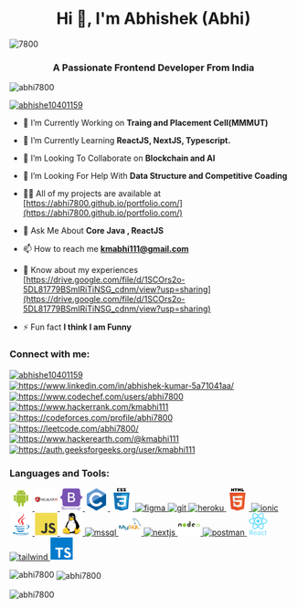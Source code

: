 <h1 align="center">Hi 👋, I'm Abhishek (Abhi)</h1>
<img src="https://www.qualitydevs.com/wp-content/uploads/2017/12/desarrollador-1288x724.jpg" alt="7800"/>
<h3 align="center">A Passionate Frontend Developer From India</h3>

<p align="left"> <img src="https://komarev.com/ghpvc/?username=abhi7800&label=Profile%20views&color=0e75b6&style=flat" alt="abhi7800" /> </p>

<p align="left"> <a href="https://twitter.com/abhishe10401159" target="blank"><img src="https://img.shields.io/twitter/follow/abhishe10401159?logo=twitter&style=for-the-badge" alt="abhishe10401159" /></a> </p>

- 🔭 I’m Currently Working on **Traing and Placement Cell(MMMUT)**

- 🌱 I’m Currently Learning **ReactJS, NextJS, Typescript.**

- 👯 I’m Looking To Collaborate on **Blockchain and AI**

- 🤝 I’m Looking For Help With **Data Structure and Competitive Coading**

- 👨‍💻 All of my projects are available at [https://abhi7800.github.io/portfolio.com/](https://abhi7800.github.io/portfolio.com/)

- 💬 Ask Me About **Core Java , ReactJS**

- 📫 How to reach me **kmabhi111@gmail.com**

- 📄 Know about my experiences [https://drive.google.com/file/d/1SCOrs2o-5DL81779BSmIRiTiNSG_cdnm/view?usp=sharing](https://drive.google.com/file/d/1SCOrs2o-5DL81779BSmIRiTiNSG_cdnm/view?usp=sharing)

- ⚡ Fun fact **I think I am Funny**

<h3 align="left">Connect with me:</h3>
<p align="left">
<a href="https://twitter.com/abhishe10401159" target="blank"><img align="center" src="https://raw.githubusercontent.com/rahuldkjain/github-profile-readme-generator/master/src/images/icons/Social/twitter.svg" alt="abhishe10401159" height="30" width="40" /></a>
<a href="https://linkedin.com/in/https://www.linkedin.com/in/abhishek-kumar-5a71041aa/" target="blank"><img align="center" src="https://raw.githubusercontent.com/rahuldkjain/github-profile-readme-generator/master/src/images/icons/Social/linked-in-alt.svg" alt="https://www.linkedin.com/in/abhishek-kumar-5a71041aa/" height="30" width="40" /></a>
<a href="https://www.codechef.com/users/https://www.codechef.com/users/abhi7800" target="blank"><img align="center" src="https://cdn.jsdelivr.net/npm/simple-icons@3.1.0/icons/codechef.svg" alt="https://www.codechef.com/users/abhi7800" height="30" width="40" /></a>
<a href="https://www.hackerrank.com/https://www.hackerrank.com/kmabhi111" target="blank"><img align="center" src="https://raw.githubusercontent.com/rahuldkjain/github-profile-readme-generator/master/src/images/icons/Social/hackerrank.svg" alt="https://www.hackerrank.com/kmabhi111" height="30" width="40" /></a>
<a href="https://codeforces.com/profile/https://codeforces.com/profile/abhi7800" target="blank"><img align="center" src="https://raw.githubusercontent.com/rahuldkjain/github-profile-readme-generator/master/src/images/icons/Social/codeforces.svg" alt="https://codeforces.com/profile/abhi7800" height="30" width="40" /></a>
<a href="https://www.leetcode.com/https://leetcode.com/abhi7800/" target="blank"><img align="center" src="https://raw.githubusercontent.com/rahuldkjain/github-profile-readme-generator/master/src/images/icons/Social/leet-code.svg" alt="https://leetcode.com/abhi7800/" height="30" width="40" /></a>
<a href="https://www.hackerearth.com/https://www.hackerearth.com/@kmabhi111" target="blank"><img align="center" src="https://raw.githubusercontent.com/rahuldkjain/github-profile-readme-generator/master/src/images/icons/Social/hackerearth.svg" alt="https://www.hackerearth.com/@kmabhi111" height="30" width="40" /></a>
<a href="https://auth.geeksforgeeks.org/user/https://auth.geeksforgeeks.org/user/kmabhi111" target="blank"><img align="center" src="https://raw.githubusercontent.com/rahuldkjain/github-profile-readme-generator/master/src/images/icons/Social/geeks-for-geeks.svg" alt="https://auth.geeksforgeeks.org/user/kmabhi111" height="30" width="40" /></a>
</p>

<h3 align="left">Languages and Tools:</h3>
<p align="left"> <a href="https://developer.android.com" target="_blank" rel="noreferrer"> <img src="https://raw.githubusercontent.com/devicons/devicon/master/icons/android/android-original-wordmark.svg" alt="android" width="40" height="40"/> </a> <a href="https://angular.io" target="_blank" rel="noreferrer"> <img src="https://raw.githubusercontent.com/devicons/devicon/master/icons/angularjs/angularjs-original-wordmark.svg" alt="angularjs" width="40" height="40"/> </a> <a href="https://getbootstrap.com" target="_blank" rel="noreferrer"> <img src="https://raw.githubusercontent.com/devicons/devicon/master/icons/bootstrap/bootstrap-plain-wordmark.svg" alt="bootstrap" width="40" height="40"/> </a> <a href="https://www.cprogramming.com/" target="_blank" rel="noreferrer"> <img src="https://raw.githubusercontent.com/devicons/devicon/master/icons/c/c-original.svg" alt="c" width="40" height="40"/> </a> <a href="https://www.w3schools.com/css/" target="_blank" rel="noreferrer"> <img src="https://raw.githubusercontent.com/devicons/devicon/master/icons/css3/css3-original-wordmark.svg" alt="css3" width="40" height="40"/> </a> <a href="https://www.figma.com/" target="_blank" rel="noreferrer"> <img src="https://www.vectorlogo.zone/logos/figma/figma-icon.svg" alt="figma" width="40" height="40"/> </a> <a href="https://git-scm.com/" target="_blank" rel="noreferrer"> <img src="https://www.vectorlogo.zone/logos/git-scm/git-scm-icon.svg" alt="git" width="40" height="40"/> </a> <a href="https://heroku.com" target="_blank" rel="noreferrer"> <img src="https://www.vectorlogo.zone/logos/heroku/heroku-icon.svg" alt="heroku" width="40" height="40"/> </a> <a href="https://www.w3.org/html/" target="_blank" rel="noreferrer"> <img src="https://raw.githubusercontent.com/devicons/devicon/master/icons/html5/html5-original-wordmark.svg" alt="html5" width="40" height="40"/> </a> <a href="https://ionicframework.com" target="_blank" rel="noreferrer"> <img src="https://upload.wikimedia.org/wikipedia/commons/d/d1/Ionic_Logo.svg" alt="ionic" width="40" height="40"/> </a> <a href="https://www.java.com" target="_blank" rel="noreferrer"> <img src="https://raw.githubusercontent.com/devicons/devicon/master/icons/java/java-original.svg" alt="java" width="40" height="40"/> </a> <a href="https://developer.mozilla.org/en-US/docs/Web/JavaScript" target="_blank" rel="noreferrer"> <img src="https://raw.githubusercontent.com/devicons/devicon/master/icons/javascript/javascript-original.svg" alt="javascript" width="40" height="40"/> </a> <a href="https://www.linux.org/" target="_blank" rel="noreferrer"> <img src="https://raw.githubusercontent.com/devicons/devicon/master/icons/linux/linux-original.svg" alt="linux" width="40" height="40"/> </a> <a href="https://www.microsoft.com/en-us/sql-server" target="_blank" rel="noreferrer"> <img src="https://www.svgrepo.com/show/303229/microsoft-sql-server-logo.svg" alt="mssql" width="40" height="40"/> </a> <a href="https://www.mysql.com/" target="_blank" rel="noreferrer"> <img src="https://raw.githubusercontent.com/devicons/devicon/master/icons/mysql/mysql-original-wordmark.svg" alt="mysql" width="40" height="40"/> </a> <a href="https://nextjs.org/" target="_blank" rel="noreferrer"> <img src="https://cdn.worldvectorlogo.com/logos/nextjs-2.svg" alt="nextjs" width="40" height="40"/> </a> <a href="https://nodejs.org" target="_blank" rel="noreferrer"> <img src="https://raw.githubusercontent.com/devicons/devicon/master/icons/nodejs/nodejs-original-wordmark.svg" alt="nodejs" width="40" height="40"/> </a> <a href="https://postman.com" target="_blank" rel="noreferrer"> <img src="https://www.vectorlogo.zone/logos/getpostman/getpostman-icon.svg" alt="postman" width="40" height="40"/> </a> <a href="https://reactjs.org/" target="_blank" rel="noreferrer"> <img src="https://raw.githubusercontent.com/devicons/devicon/master/icons/react/react-original-wordmark.svg" alt="react" width="40" height="40"/> </a> <a href="https://tailwindcss.com/" target="_blank" rel="noreferrer"> <img src="https://www.vectorlogo.zone/logos/tailwindcss/tailwindcss-icon.svg" alt="tailwind" width="40" height="40"/> </a> <a href="https://www.typescriptlang.org/" target="_blank" rel="noreferrer"> <img src="https://raw.githubusercontent.com/devicons/devicon/master/icons/typescript/typescript-original.svg" alt="typescript" width="40" height="40"/> </a> </p>

<p><img align="left" src="https://github-readme-stats.vercel.app/api/top-langs?username=abhi7800&show_icons=true&locale=en&layout=compact" alt="abhi7800" /></p>

<p>&nbsp;<img align="center" src="https://github-readme-stats.vercel.app/api?username=abhi7800&show_icons=true&locale=en" alt="abhi7800" /></p>

<p><img align="center" src="https://github-readme-streak-stats.herokuapp.com/?user=abhi7800&" alt="abhi7800" /></p>
